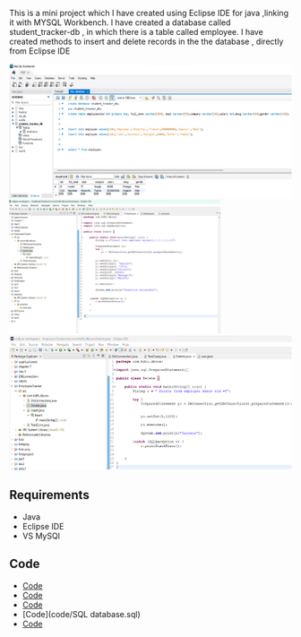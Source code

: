 This is a mini project which I have created using Eclipse IDE for java ,linking it with MYSQL Workbench. I have created a database called student_tracker-db , in which there is a table called employee. I have created methods to insert and delete records in the the database , directly from Eclipse IDE



<img src="data/Database SS.png" height="240" >
<img src="data/Insert.png" height="240" >
<img src="data/deletes SS.png" height="240" >





## Requirements
* Java
* Eclipse IDE
* VS MySQl

## Code 

* [Code](code/DbConnection.java)
* [Code](code/Delete.java)
* [Code](code/Insert.java)
* [Code](code/SQL database.sql)
* [Code](code/TestConn.java)
